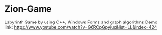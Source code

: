 # Zion-Game
Labyrinth Game by using C++, Windows Forms and graph algorithms
Demo link: https://www.youtube.com/watch?v=G6RCpGpyiuo&list=LL&index=424
